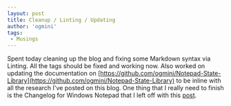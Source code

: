 ```yaml
---
layout: post
title: Cleanup / Linting / Updating
author: 'ogmini'
tags:
 - Musings
---
```


Spent today cleaning up the blog and fixing some Markdown syntax via Linting. All the tags should be fixed and working now. Also worked on updating the documentation on [https://github.com/ogmini/Notepad-State-Library](https://github.com/ogmini/Notepad-State-Library) to be inline with all the research I've posted on this blog. One thing that I really need to finish is the Changelog for Windows Notepad that I left off with this [post](https://ogmini.github.io/2025/04/27/Windows-Notepad-Version-Changes-(11.2049.9.0).html).

